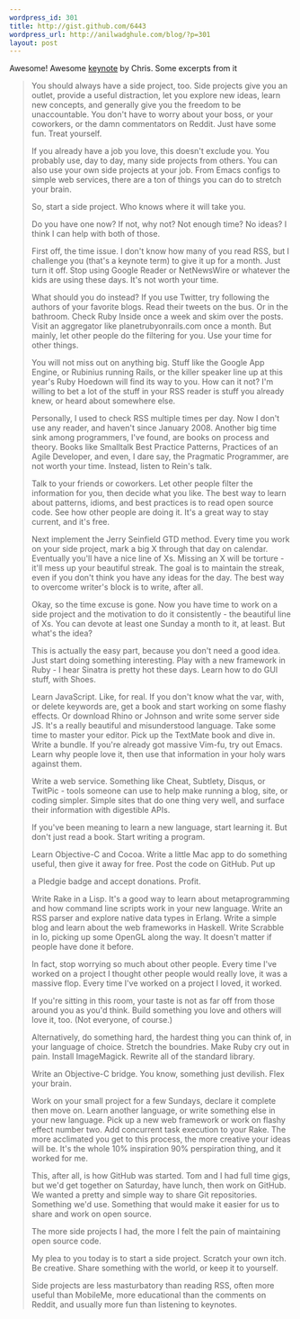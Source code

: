 ```yaml
--- 
wordpress_id: 301
title: http://gist.github.com/6443
wordpress_url: http://anilwadghule.com/blog/?p=301
layout: post
---
```

Awesome! Awesome <a href="http://rubyhoedown2008.confreaks.com/08-chris-wanstrath-keynote.html">keynote</a> by Chris. Some excerpts from it
<blockquote>You should always have a side project, too. Side projects give you an
outlet, provide a useful distraction, let you explore new ideas, learn
new concepts, and generally give you the freedom to be unaccountable.
You don't have to worry about your boss, or your coworkers, or the
damn commentators on Reddit. Just have some fun. Treat yourself.

If you already have a job you love, this doesn't exclude you. You
probably use, day to day, many side projects from others. You can
also use your own side projects at your job. From Emacs configs to
simple web services, there are a ton of things you can do to stretch
your brain.

So, start a side project. Who knows where it will take you.

Do you have one now? If not, why not? Not enough time? No ideas? I
think I can help with both of those.

First off, the time issue. I don't know how many of you read RSS, but
I challenge you (that's a keynote term) to give it up for a month.
Just turn it off. Stop using Google Reader or NetNewsWire or whatever
the kids are using these days. It's not worth your time.

What should you do instead? If you use Twitter, try following the
authors of your favorite blogs. Read their tweets on the bus. Or in
the bathroom. Check Ruby Inside once a week and skim over the posts.
Visit an aggregator like planetrubyonrails.com once a month. But
mainly, let other people do the filtering for you. Use your time for
other things.

You will not miss out on anything big. Stuff like the Google App
Engine, or Rubinius running Rails, or the killer speaker line up at
this year's Ruby Hoedown will find its way to you. How can it not?
I'm willing to bet a lot of the stuff in your RSS reader is stuff you
already knew, or heard about somewhere else.

Personally, I used to check RSS multiple times per day. Now I don't
use any reader, and haven't since January 2008.
Another big time sink among programmers, I've found, are books on
process and theory. Books like Smalltalk Best Practice Patterns,
Practices of an Agile Developer, and even, I dare say, the Pragmatic
Programmer, are not worth your time. Instead, listen to Rein's talk.

Talk to your friends or coworkers. Let other people filter the
information for you, then decide what you like.
The best way to learn about patterns, idioms, and best practices is to
read open source code. See how other people are doing it. It's a
great way to stay current, and it's free.

Next implement the Jerry Seinfield GTD method. Every time you work on
your side project, mark a big X through that day on calendar.
Eventually you'll have a nice line of Xs. Missing an X will be
torture - it'll mess up your beautiful streak. The goal is to maintain
the streak, even if you don't think you have any ideas for the day.
The best way to overcome writer's block is to write, after all.

Okay, so the time excuse is gone. Now you have time to work on a side
project and the motivation to do it consistently - the beautiful line
of Xs. You can devote at least one Sunday a month to it, at least.
But what's the idea?

This is actually the easy part, because you don't need a good idea.
Just start doing something interesting. Play with a new framework in
Ruby - I hear Sinatra is pretty hot these days. Learn how to do GUI
stuff, with Shoes.

Learn JavaScript. Like, for real. If you don't know what the var,
with, or delete keywords are, get a book and start working on some
flashy effects. Or download Rhino or Johnson and write some server
side JS. It's a really beautiful and misunderstood language.
Take some time to master your editor. Pick up the TextMate book and
dive in. Write a bundle. If you're already got massive Vim-fu, try
out Emacs. Learn why people love it, then use that information in
your holy wars against them.

Write a web service. Something like Cheat, Subtlety, Disqus, or
TwitPic - tools someone can use to help make running a blog, site, or
coding simpler. Simple sites that do one thing very well, and surface
their information with digestible APIs.

If you've been meaning to learn a new language, start learning it.
But don't just read a book. Start writing a program.

Learn Objective-C and Cocoa. Write a little Mac app to do something
useful, then give it away for free. Post the code on GitHub. Put up

a Pledgie badge and accept donations. Profit.

Write Rake in a Lisp. It's a good way to learn about metaprogramming
and how command line scripts work in your new language. Write an RSS
parser and explore native data types in Erlang. Write a simple blog
and learn about the web frameworks in Haskell. Write Scrabble in Io,
picking up some OpenGL along the way. It doesn't matter if people
have done it before.

In fact, stop worrying so much about other people. Every time I've
worked on a project I thought other people would really love, it was a
massive flop. Every time I've worked on a project I loved, it worked.

If you're sitting in this room, your taste is not as far off from
those around you as you'd think. Build something you love and others
will love it, too. (Not everyone, of course.)

Alternatively, do something hard, the hardest thing you can think of,
in your language of choice. Stretch the boundries. Make Ruby cry out
in pain. Install ImageMagick. Rewrite all of the standard library.

Write an Objective-C bridge. You know, something just devilish. Flex
your brain.

Work on your small project for a few Sundays, declare it complete then
move on. Learn another language, or write something else in your new
language. Pick up a new web framework or work on flashy effect number
two. Add concurrent task execution to your Rake. The more acclimated
you get to this process, the more creative your ideas will be. It's
the whole 10% inspiration 90% perspiration thing, and it worked for
me.

This, after all, is how GitHub was started. Tom and I had full time
gigs, but we'd get together on Saturday, have lunch, then work on
GitHub. We wanted a pretty and simple way to share Git repositories.
Something we'd use. Something that would make it easier for us to
share and work on open source.

The more side projects I had, the more I felt the pain of maintaining
open source code.

My plea to you today is to start a side project. Scratch your own
itch. Be creative. Share something with the world, or keep it to
yourself.

Side projects are less masturbatory than reading RSS, often more
useful than MobileMe, more educational than the comments on Reddit,
and usually more fun than listening to keynotes.</blockquote>

